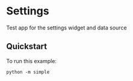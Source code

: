 Settings
========

Test app for the settings widget and data source

Quickstart
----------

To run this example:
```
python -m simple
```
